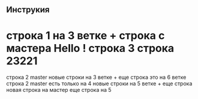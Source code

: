 ## Инструкия
строка 1 на 3 ветке + строка с мастера
Hello !
строка 3
строка 23221 
=======
строка 2  master
новые строки на 3 ветке + еще строка
это на 6 ветке
строка 2  master есть только на 4
новые строки на 5 ветке + еще строка
новая строка на мастер
еще строка на 5
